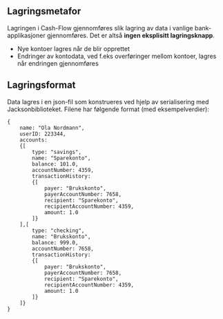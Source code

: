 ## Lagringsmetafor
Lagringen i Cash-Flow gjennomføres slik lagring av data i vanlige bank-applikasjoner gjennomføres. Det er altså **ingen eksplisitt lagringsknapp**.
- Nye kontoer lagres når de blir opprettet
- Endringer av kontodata, ved f.eks overføringer mellom kontoer, lagres når endringen gjennomføres

## Lagringsformat
Data lagres i en json-fil som konstrueres ved hjelp av serialisering med Jacksonbiblioteket. Filene har følgende format (med eksempelverdier):

```
{
    name: "Ola Nordmann",
    userID: 223344,
    accounts: 
    {[
        type: "savings",
        name: "Sparekonto",
        balance: 101.0,
        accountNumber: 4359,
        transactionHistory: 
        {[
            payer: "Brukskonto",
            payerAccountNumber: 7658,
            recipient: "Sparekonto",
            recipientAccountNumber: 4359,
            amount: 1.0
        ]}
    ],[
        type: "checking",
        name: "Brukskonto",
        balance: 999.0,
        accountNumber: 7658,
        transactionHistory: 
        {[
            payer: "Brukskonto",
            payerAccountNumber: 7658,
            recipient: "Sparekonto",
            recipientAccountNumber: 4359,
            amount: 1.0
        ]}
    ]}
}
```
